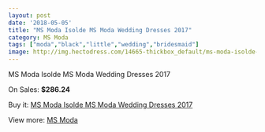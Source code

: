 ```yaml
---
layout: post
date: '2018-05-05'
title: "MS Moda Isolde MS Moda Wedding Dresses 2017"
category: MS Moda
tags: ["moda","black","little","wedding","bridesmaid"]
image: http://img.hectodress.com/14665-thickbox_default/ms-moda-isolde-ms-moda-wedding-dresses-2013.jpg
---
```

MS Moda Isolde MS Moda Wedding Dresses 2017

On Sales: **$286.24**
<a href="https://www.hectodress.com/ms-moda/7071-ms-moda-isolde-ms-moda-wedding-dresses-2013.html"><amp-img layout="responsive" width="600" height="600" src="//img.hectodress.com/14665-thickbox_default/ms-moda-isolde-ms-moda-wedding-dresses-2013.jpg" alt="MS Moda Isolde MS Moda Wedding Dresses 2017 0" /></a>

Buy it: [MS Moda Isolde MS Moda Wedding Dresses 2017](https://www.hectodress.com/ms-moda/7071-ms-moda-isolde-ms-moda-wedding-dresses-2013.html "MS Moda Isolde MS Moda Wedding Dresses 2017")

View more: [MS Moda](https://www.hectodress.com/121-ms-moda "MS Moda")